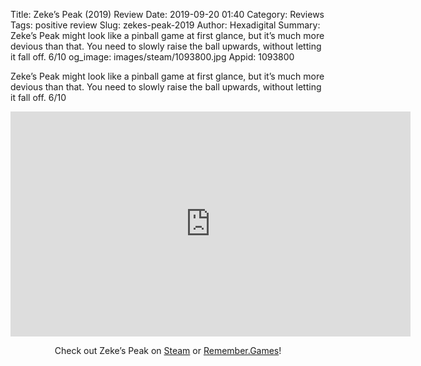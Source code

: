 Title: Zeke’s Peak (2019) Review
Date: 2019-09-20 01:40
Category: Reviews
Tags: positive review
Slug: zekes-peak-2019
Author: Hexadigital
Summary: Zeke’s Peak might look like a pinball game at first glance, but it’s much more devious than that. You need to slowly raise the ball upwards, without letting it fall off. 6/10
og_image: images/steam/1093800.jpg
Appid: 1093800

Zeke’s Peak might look like a pinball game at first glance, but it’s much more devious than that. You need to slowly raise the ball upwards, without letting it fall off. 6/10

<center><iframe src="https://www.youtube.com/embed/JBZqzX6beCE?feature=oembed" allow="accelerometer; autoplay; encrypted-media; gyroscope; picture-in-picture" width="640" height="360" frameborder="0"></iframe>

Check out Zeke’s Peak on [Steam](https://store.steampowered.com/app/1093800/?curator_clanid=34633900) or [Remember.Games](https://remember.games/game/2723/)!</center>
